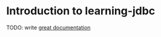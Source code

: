 # Introduction to learning-jdbc

TODO: write [great documentation](http://jacobian.org/writing/what-to-write/)
